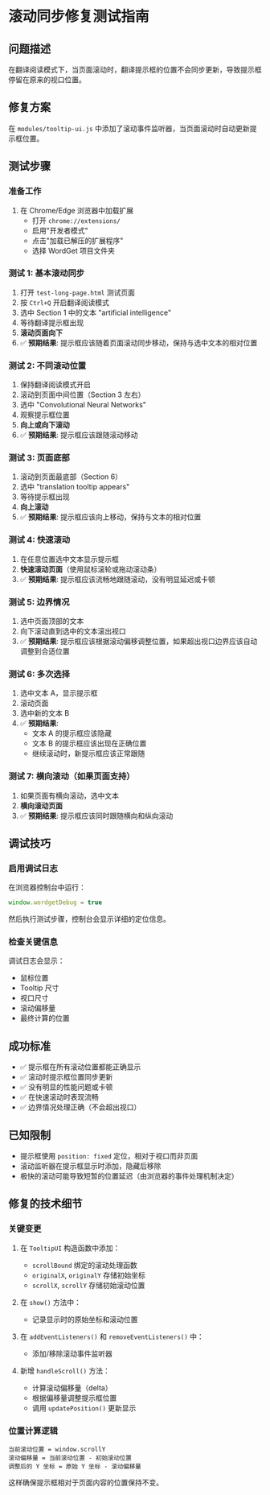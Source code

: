 # 滚动同步修复测试指南

## 问题描述
在翻译阅读模式下，当页面滚动时，翻译提示框的位置不会同步更新，导致提示框停留在原来的视口位置。

## 修复方案
在 `modules/tooltip-ui.js` 中添加了滚动事件监听器，当页面滚动时自动更新提示框位置。

## 测试步骤

### 准备工作
1. 在 Chrome/Edge 浏览器中加载扩展
   - 打开 `chrome://extensions/`
   - 启用"开发者模式"
   - 点击"加载已解压的扩展程序"
   - 选择 WordGet 项目文件夹

### 测试 1: 基本滚动同步
1. 打开 `test-long-page.html` 测试页面
2. 按 `Ctrl+Q` 开启翻译阅读模式
3. 选中 Section 1 中的文本 "artificial intelligence"
4. 等待翻译提示框出现
5. **滚动页面向下**
6. ✅ **预期结果**: 提示框应该随着页面滚动同步移动，保持与选中文本的相对位置

### 测试 2: 不同滚动位置
1. 保持翻译阅读模式开启
2. 滚动到页面中间位置（Section 3 左右）
3. 选中 "Convolutional Neural Networks"
4. 观察提示框位置
5. **向上或向下滚动**
6. ✅ **预期结果**: 提示框应该跟随滚动移动

### 测试 3: 页面底部
1. 滚动到页面最底部（Section 6）
2. 选中 "translation tooltip appears"
3. 等待提示框出现
4. **向上滚动**
5. ✅ **预期结果**: 提示框应该向上移动，保持与文本的相对位置

### 测试 4: 快速滚动
1. 在任意位置选中文本显示提示框
2. **快速滚动页面**（使用鼠标滚轮或拖动滚动条）
3. ✅ **预期结果**: 提示框应该流畅地跟随滚动，没有明显延迟或卡顿

### 测试 5: 边界情况
1. 选中页面顶部的文本
2. 向下滚动直到选中的文本滚出视口
3. ✅ **预期结果**: 提示框应该根据滚动偏移调整位置，如果超出视口边界应该自动调整到合适位置

### 测试 6: 多次选择
1. 选中文本 A，显示提示框
2. 滚动页面
3. 选中新的文本 B
4. ✅ **预期结果**: 
   - 文本 A 的提示框应该隐藏
   - 文本 B 的提示框应该出现在正确位置
   - 继续滚动时，新提示框应该正常跟随

### 测试 7: 横向滚动（如果页面支持）
1. 如果页面有横向滚动，选中文本
2. **横向滚动页面**
3. ✅ **预期结果**: 提示框应该同时跟随横向和纵向滚动

## 调试技巧

### 启用调试日志
在浏览器控制台中运行：
```javascript
window.wordgetDebug = true
```

然后执行测试步骤，控制台会显示详细的定位信息。

### 检查关键信息
调试日志会显示：
- 鼠标位置
- Tooltip 尺寸
- 视口尺寸
- 滚动偏移量
- 最终计算的位置

## 成功标准
- ✅ 提示框在所有滚动位置都能正确显示
- ✅ 滚动时提示框位置同步更新
- ✅ 没有明显的性能问题或卡顿
- ✅ 在快速滚动时表现流畅
- ✅ 边界情况处理正确（不会超出视口）

## 已知限制
- 提示框使用 `position: fixed` 定位，相对于视口而非页面
- 滚动监听器在提示框显示时添加，隐藏后移除
- 极快的滚动可能导致短暂的位置延迟（由浏览器的事件处理机制决定）

## 修复的技术细节

### 关键变更
1. 在 `TooltipUI` 构造函数中添加：
   - `scrollBound` 绑定的滚动处理函数
   - `originalX`, `originalY` 存储初始坐标
   - `scrollX`, `scrollY` 存储初始滚动位置

2. 在 `show()` 方法中：
   - 记录显示时的原始坐标和滚动位置

3. 在 `addEventListeners()` 和 `removeEventListeners()` 中：
   - 添加/移除滚动事件监听器

4. 新增 `handleScroll()` 方法：
   - 计算滚动偏移量（delta）
   - 根据偏移量调整提示框位置
   - 调用 `updatePosition()` 更新显示

### 位置计算逻辑
```
当前滚动位置 = window.scrollY
滚动偏移量 = 当前滚动位置 - 初始滚动位置
调整后的 Y 坐标 = 原始 Y 坐标 - 滚动偏移量
```

这样确保提示框相对于页面内容的位置保持不变。
